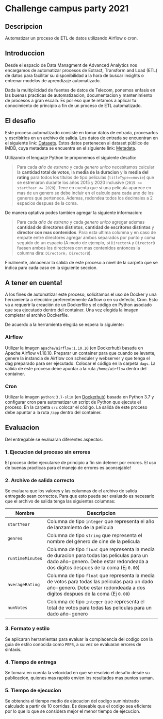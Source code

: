 # Challenge campus party 2021


## Descripcion

Automatizar un proceso de ETL de datos utilizando Airflow o cron.

## Introduccion

Desde el espacio de Data Managment de Advanced Analytics nos encargamos de automatizar procesos de Extract, Transform and Load (ETL) de datos para facilitar su disponibilidad a la hora de buscar insights o entrenar modelos de aprendizaje automatizado.

Dada la multiplicidad de fuentes de datos de Telecom, ponemos enfasis en las buenas practicas de automatizacion, documentacion y mantenimiento de procesos a gran escala. Es por eso que te retamos a aplicar tu conocimiento de principio a fin de un proceso de ETL automatizado.

## El desafio

Este proceso automatizado consiste en tomar datos de entrada, procesarlos y escribirlos en un archivo de salida. Los datos de entrada se encuentran en el siguiente link: [Datasets](https://datasets.imdbws.com/).
Estos datos pertenecen al dataset público de IMDB, cuya metadata se encuentra en el siguiente link: [Metadata](https://www.imdb.com/interfaces/).


Utilizando el lenguaje Python te proponemos el siguiente desafio:

> Para cada *año de estreno* y cada *genero unico* necesitamos calcular la **cantidad total de votos**, la **media de la duracion** y la **media del rating** para todos los titulos de tipo peliculas (`titleType==movie`) que se estrenaron durante los años 2015 y 2020 inclusive (`2015 <= startYear <= 2020`). Tene en cuenta que si una pelicula aparece en mas de un genero se debe incluir en el calculo para cada uno de los generos que pertenece. Ademas, redondea todos los decimales a 2 espacios despues de la coma.

De manera optativa podes tambien agregar la siguiente informacion:

> Para cada *año de estreno* y cada *genero unico* agregar ademas **cantidad de directores distintos**, **cantidad de escritores distintos** y **director con mas contenidos**. Para esta ultima columna y en caso de empate entre directores agregar ambos separados por punto y coma seguido de un espacio (A modo de ejemplo, si `DirectorA` y `DirectorB` fuesen ambos los directores con mas contenidos entonces la columna dira: `DirectorA; DirectorB`).

Finalmente, almacenar la salida de este proceso a nivel de la carpeta que se indica para cada caso en la siguiente seccion.

## A tener en cuenta!

A los fines de automatizar este proceso, solicitamos el uso de Docker y una herramienta a elección: preferentemente Airflow o en su defecto, Cron. Esto va a requerir la creación de un Dockerfile y el código en Python asociado que sea ejecutado dentro del container. Una vez elegida la imagen completar el archivo Dockerfile.

De acuerdo a la herramienta elegida se espera lo siguiente:

### Airflow

Utilizar la imagen `apache/airflow:1.10.10` (en [Dockerhub](https://hub.docker.com/r/apache/airflow)) basada en Apache Airflow v1.10.10. Preparar un container para que cuando se levante, genere la instancia de Airflow con scheduler y webserver y que tenga el dag preparado para ser ejecutado. Colocar el código en la carpeta `dags`. La salida de este proceso debe apuntar a la ruta `/home/airflow` dentro del container.

### Cron

Utilizar la imagen `python:3.7-slim` (en [Dockerhub](https://hub.docker.com/_/python)) basada en Python 3.7 y configurar cron para automatizar un script de Python que ejecute el proceso. En la carpeta `src` colocar el código. La salida de este proceso debe apuntar a la ruta `/app` dentro del container.

## Evaluacion

Del entregable se evaluaran diferentes aspectos:

### 1. Ejecucion del proceso sin errores

El proceso debe ejecutarse de principio a fin sin detener por errores. El uso de buenas practicas para el manejo de errores es aconsejable!

### 2. Archivo de salida correcto

Se evaluara que los valores y las columnas de el archivo de salida entregado sean correctos. Para que esto pueda ser evaluado es necesario que el archivo de salida tenga las siguientes columnas:

| Nombre     | Descripcion |
|------------|-------------|
| `startYear`      | Columna de tipo `integer` que representa el año de lanzamiento de la pelicula |
| `genres`         | Columna de tipo `string` que representa el nombre del género de cine de la pelicula |
| `runtimeMinutes` | Columna de tipo `float` que representa la media de duracion para todas las peliculas para un dado año-genero. Debe estar redondeada a dos digitos despues de la coma (Ej `0.00`) |
| `averageRating`  | Columna de tipo `float` que representa la media de votos para todas las peliculas para un dado año-genero. Debe estar redondeada a dos digitos despues de la coma (Ej `0.00`) |
| `numVotes`       | Columna de tipo `integer` que representa el total de votos para todas las peliculas para un dado año-genero |


### 3. Formato y estilo

Se aplicaran herramientas para evaluar la complacencia del codigo con la guia de estilo conocida como `PEP8`, a su vez se evaluaran errores de sintaxis.


### 4. Tiempo de entrega

Se tomara en cuenta la velocidad en que se resolvio el desafio desde su publicacion, quienes mas rapido envien los resultados mas puntos suman.

### 5. Tiempo de ejecucion

Se obtendra el tiempo medio de ejecucion del codigo suministrado calculado a partir de 10 corridas. Es deseable que el codigo sea eficiente por lo que lo que se considera mejor el menor tiempo de ejecucion.
